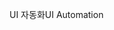 <span data-ttu-id="4d62a-101">UI 자동화</span><span class="sxs-lookup"><span data-stu-id="4d62a-101">UI Automation</span></span>